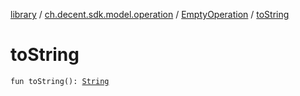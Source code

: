 [library](../../index.md) / [ch.decent.sdk.model.operation](../index.md) / [EmptyOperation](index.md) / [toString](./to-string.md)

# toString

`fun toString(): `[`String`](https://kotlinlang.org/api/latest/jvm/stdlib/kotlin/-string/index.html)